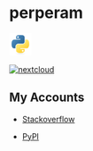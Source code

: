 # perperam

<a href="https://www.python.org" target="_blank"><img src="https://raw.githubusercontent.com/devicons/devicon/master/icons/python/python-original.svg" alt="python" width="40" height="40" /></a>

<a href="https://www.nextcloud.org" target="_blank"><img src="https://upload.wikimedia.org/wikipedia/commons/6/60/Nextcloud_Logo.svg" alt="nextcloud" width="40" height="40" /></a>

## My Accounts
- [Stackoverflow](https://stackoverflow.com/users/11388010/perperam)

- [PyPI](https://pypi.org/user/perperam/)
